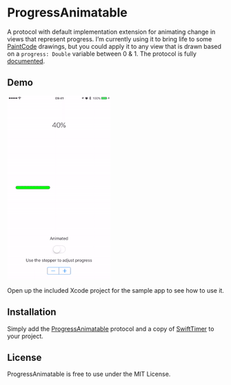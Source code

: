 # ProgressAnimatable
A protocol with default implementation extension for animating change in views that represent progress. I’m currently using it to bring life to some [PaintCode](http://www.paintcodeapp.com) drawings, but you could apply it to any view that is drawn based on a `progress: Double` variable between 0 & 1. The protocol is fully [documented](https://github.com/vichudson1/ProgressAnimatable/blob/master/ProgressAnimatable/ProgressAnimatable.swift).

## Demo

![Screenshot](https://github.com/vichudson1/ProgressAnimatable/blob/master/Demo.gif?raw=true)

Open up the included Xcode project for the sample app to see how to use it.


## Installation

Simply add the [ProgressAnimatable](https://github.com/vichudson1/ProgressAnimatable/blob/master/ProgressAnimatable/ProgressAnimatable.swift) protocol and a copy of [SwiftTimer](https://github.com/vichudson1/SwiftTimer) to your project.

## License

ProgressAnimatable is free to use under the MIT License.

